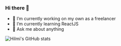 ### Hi there 👋


- 🔭 I’m currently working on my own as a freelancer
- 🌱 I’m currently learning ReactJS
- 💬 Ask me about anything

![Hilmi's GitHub stats](https://github-readme-stats.vercel.app/api?username=HilmiMubarok&show_icons=true&theme=radical)
